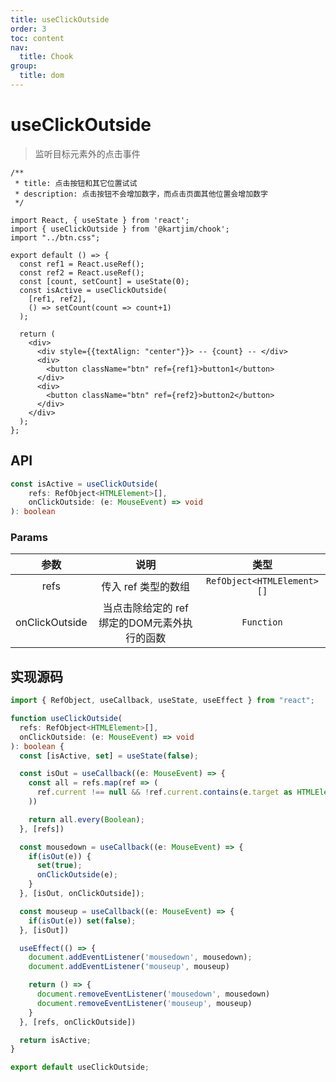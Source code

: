 ```yaml
---
title: useClickOutside
order: 3
toc: content
nav:
  title: Chook
group:
  title: dom
---
```

# useClickOutside

> 监听目标元素外的点击事件

```tsx
/**
 * title: 点击按钮和其它位置试试
 * description: 点击按钮不会增加数字，而点击页面其他位置会增加数字
 */

import React, { useState } from 'react';
import { useClickOutside } from '@kartjim/chook';
import "../btn.css";

export default () => {
  const ref1 = React.useRef();
  const ref2 = React.useRef();
  const [count, setCount] = useState(0);
  const isActive = useClickOutside(
    [ref1, ref2], 
    () => setCount(count => count+1)
  );

  return (
    <div>
      <div style={{textAlign: "center"}}> -- {count} -- </div>
      <div>
        <button className="btn" ref={ref1}>button1</button>
      </div>
      <div>
        <button className="btn" ref={ref2}>button2</button>
      </div>
    </div>
  );
};
```

## API
```ts
const isActive = useClickOutside(
    refs: RefObject<HTMLElement>[],
    onClickOutside: (e: MouseEvent) => void
): boolean
```
### Params
|      参数      |                     说明                     |            类型            |
| :------------: | :------------------------------------------: | :------------------------: |
|      refs      |             传入 ref 类型的数组              | `RefObject<HTMLElement>[]` |
| onClickOutside | 当点击除给定的 ref 绑定的DOM元素外执行的函数 |         `Function`         |


## 实现源码
```ts
import { RefObject, useCallback, useState, useEffect } from "react";

function useClickOutside(
  refs: RefObject<HTMLElement>[],
  onClickOutside: (e: MouseEvent) => void
): boolean {
  const [isActive, set] = useState(false);

  const isOut = useCallback((e: MouseEvent) => {
    const all = refs.map(ref => (
      ref.current !== null && !ref.current.contains(e.target as HTMLElement)
    ))

    return all.every(Boolean);
  }, [refs])

  const mousedown = useCallback((e: MouseEvent) => {
    if(isOut(e)) {
      set(true);
      onClickOutside(e);
    }
  }, [isOut, onClickOutside]);

  const mouseup = useCallback((e: MouseEvent) => {
    if(isOut(e)) set(false);
  }, [isOut])

  useEffect(() => {
    document.addEventListener('mousedown', mousedown);
    document.addEventListener('mouseup', mouseup)

    return () => {
      document.removeEventListener('mousedown', mousedown)
      document.removeEventListener('mouseup', mouseup)
    }
  }, [refs, onClickOutside])

  return isActive;
}

export default useClickOutside;
```

